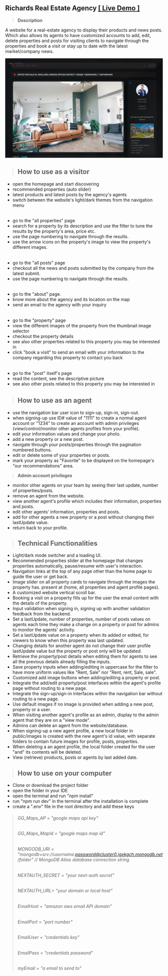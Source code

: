 ## **Richards Real Estate Agency [[ Live Demo ]](https://phase-3-one.vercel.app/)**

>**Description**

A website for a real-estate agency to display their products and news posts.
Which also allows its agents to have customized accounts to add, edit, delete properties and posts for visiting clients to navigate through the properties and book a visit or stay up to date with the latest market/company news.

![desktop screenshot](screenshot.png)

>## **How to use as a visitor**
- open the homepage and start discovering
- recommended properties (auto slider)
- latest products and latest posts by the agency's agents
- switch between the website's light/dark themes from the navigation menu
######
- go to the "all properties" page
- search for a property by its description and use the filter to tune the results by the property's area, price etc.
- use the page numbering to navigate through the results.
- use the arrow icons on the property's image to view the property's different images.
######
- go to the "all posts" page
- checkout all the news and posts submitted by the company from the latest submit.
- use the page numbering to navigate through the results.
######
- go to the "about" page.
- know more about the agency and its location on the map
- send an email to the agency with your inquiry
######
- go to the "property" page
- view the different images of the property from the thumbnail image selector
- checkout the property details
- see also other properties related to this property you may be interested in
- click "book a visit" to send an email with your information to the company regarding this property to contact you back
######
- go to the "post" itself's page
- read the content, see the descriptive picture
- see also other posts related to this property you may be interested in
######

>## **How to use as an agent**
- use the navigation bar user icon to sign-up, sign-in, sign-out.
- when signing-up use ID# value of "1111" to create a normal agent account or "1234" to create an account with admin privileges (view/control/monitor other agents profiles from your profile).
- edit your information values and change your photo.
- add a new property or a new post.
- navigate through your posts/properties through the pagination numbered buttons.
- edit or delete some of your properties or posts.
- mark your property as "Favorite" to be displayed on the homepage's "our recommendations" area.

>**Admin account privileges**
- monitor other agents on your team by seeing their last update, number of properties/posts.
- remove an agent from the website.
- view another agent's profile which includes their information, properties and posts.
- edit other agents' information, properties and posts.
- add for other agents a new property or a post without changing their lastUpdate value.
- return back to your profile.

>## **Technical Functionalities**
- Light/dark mode switcher and a loading UI.
- Recommended properties slider at the homepage that changes properties automatically, pause/resume with user's interaction.
- Navigation links at the top of any page other than the home page to guide the user or get back.
- Image slider on all property cards to navigate through the images the property has. present at (home, all properties and agent profile pages).
- A customized website vertical scroll bar.
- Booking a visit on a property fills up for the user the email content with the details of the property.
- Input validation when signing in, signing up with another validation feedback from the backend.
- Set a lastUpdate, number of properties, number of posts values on agents each time they make a change on a property or post for admins to monitor the agents' activity.
- Set a lastUpdate value on a property when its added or edited, for viewers to know when this property was last updated.
- Changing details for another agent do not change their user profile lastUpdate value but the property or post only will be updated.
- Retrieve the property/post details when editing them for agents to see all the previous details already filling the inputs.
- Save property inputs when adding/editing in uppercase for the filter to have more uniform values like "Rent, Sale" nor "Rent, rent, Sale, sale".
- Customized add image buttons when adding/editing a property or post.
- Integrate the add/edit property/post interfaces within the agent's profile page without routing to a new page.
- Integrate the sign-up/sign-in interfaces within the navigation bar without routing to a new page.
- Use default images if no image is provided when adding a new post, property or a user.
- When visiting another agent's profile as an admin, display to the admin agent that they are on a "view mode".
- Admins can delete an agent from the website/database.
- When signing-up a new agent profile, a new local folder in public/images is created with the new agent's id value, with separate folders to contain future images for profile, posts, properties.
- When deleting a an agent profile, the local folder created for the user "and" its contents will be deleted.
- View (retrieve) products, posts or agents by last added date.


>## **How to use on your computer**
- Clone or download the project folder
- open the folder in your IDE
- open the terminal and run "npm install"
- run "npm run dev" in the terminal after the installation is complete
- create a ".env" file in the root directory and add these keys

>###### GG_Maps_AP = "google maps api key"
>###### GG_Maps_MapId = "google maps map id"
>###### MONGODB_URI = "mongodb+srv://username:password@cluster0.jgxkgch.mongodb.net/folder" // MongoDB Atlas database connection string
>###### NEXTAUTH_SECRET = "your next-auth secret"
>###### NEXTAUTH_URL= "your domain or local host"
>######  EmailHost = "amazon aws email API domain"
>###### EmailPort = "port number"
>###### EmailUser = "credentials key"
>###### EmailPass = "credentials password"
>###### myEmail = "a email to send to"









